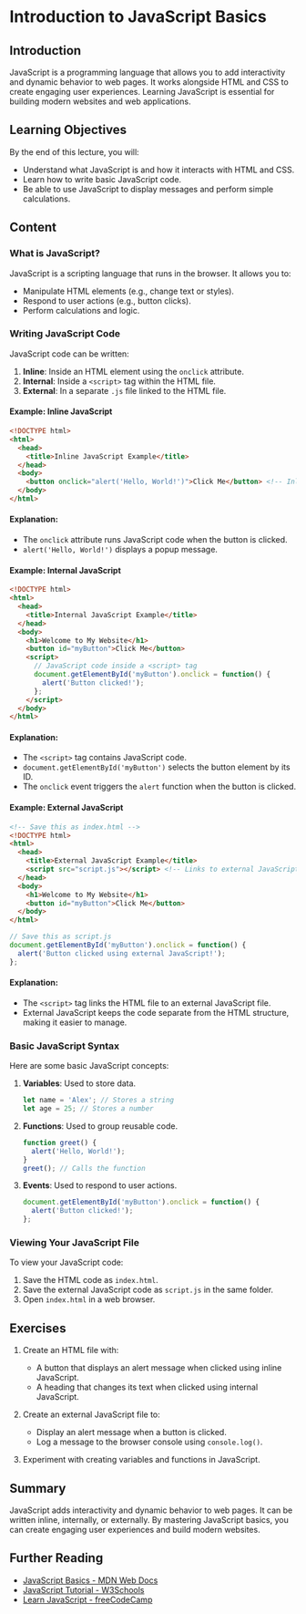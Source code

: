 # Introduction to JavaScript Basics

## Introduction
JavaScript is a programming language that allows you to add interactivity and dynamic behavior to web pages. It works alongside HTML and CSS to create engaging user experiences. Learning JavaScript is essential for building modern websites and web applications.

## Learning Objectives
By the end of this lecture, you will:
- Understand what JavaScript is and how it interacts with HTML and CSS.
- Learn how to write basic JavaScript code.
- Be able to use JavaScript to display messages and perform simple calculations.

## Content

### What is JavaScript?
JavaScript is a scripting language that runs in the browser. It allows you to:
- Manipulate HTML elements (e.g., change text or styles).
- Respond to user actions (e.g., button clicks).
- Perform calculations and logic.

### Writing JavaScript Code
JavaScript code can be written:
1. **Inline**: Inside an HTML element using the `onclick` attribute.
2. **Internal**: Inside a `<script>` tag within the HTML file.
3. **External**: In a separate `.js` file linked to the HTML file.

#### Example: Inline JavaScript
```html
<!DOCTYPE html>
<html>
  <head>
    <title>Inline JavaScript Example</title>
  </head>
  <body>
    <button onclick="alert('Hello, World!')">Click Me</button> <!-- Inline JavaScript -->
  </body>
</html>
```

#### Explanation:
- The `onclick` attribute runs JavaScript code when the button is clicked.
- `alert('Hello, World!')` displays a popup message.

#### Example: Internal JavaScript
```html
<!DOCTYPE html>
<html>
  <head>
    <title>Internal JavaScript Example</title>
  </head>
  <body>
    <h1>Welcome to My Website</h1>
    <button id="myButton">Click Me</button>
    <script>
      // JavaScript code inside a <script> tag
      document.getElementById('myButton').onclick = function() {
        alert('Button clicked!');
      };
    </script>
  </body>
</html>
```

#### Explanation:
- The `<script>` tag contains JavaScript code.
- `document.getElementById('myButton')` selects the button element by its ID.
- The `onclick` event triggers the `alert` function when the button is clicked.

#### Example: External JavaScript
```html
<!-- Save this as index.html -->
<!DOCTYPE html>
<html>
  <head>
    <title>External JavaScript Example</title>
    <script src="script.js"></script> <!-- Links to external JavaScript file -->
  </head>
  <body>
    <h1>Welcome to My Website</h1>
    <button id="myButton">Click Me</button>
  </body>
</html>
```

```javascript
// Save this as script.js
document.getElementById('myButton').onclick = function() {
  alert('Button clicked using external JavaScript!');
};
```

#### Explanation:
- The `<script>` tag links the HTML file to an external JavaScript file.
- External JavaScript keeps the code separate from the HTML structure, making it easier to manage.

### Basic JavaScript Syntax
Here are some basic JavaScript concepts:
1. **Variables**: Used to store data.
   ```javascript
   let name = 'Alex'; // Stores a string
   let age = 25; // Stores a number
   ```
2. **Functions**: Used to group reusable code.
   ```javascript
   function greet() {
     alert('Hello, World!');
   }
   greet(); // Calls the function
   ```
3. **Events**: Used to respond to user actions.
   ```javascript
   document.getElementById('myButton').onclick = function() {
     alert('Button clicked!');
   };
   ```

### Viewing Your JavaScript File
To view your JavaScript code:
1. Save the HTML code as `index.html`.
2. Save the external JavaScript code as `script.js` in the same folder.
3. Open `index.html` in a web browser.

## Exercises
1. Create an HTML file with:
   - A button that displays an alert message when clicked using inline JavaScript.
   - A heading that changes its text when clicked using internal JavaScript.

2. Create an external JavaScript file to:
   - Display an alert message when a button is clicked.
   - Log a message to the browser console using `console.log()`.

3. Experiment with creating variables and functions in JavaScript.

## Summary
JavaScript adds interactivity and dynamic behavior to web pages. It can be written inline, internally, or externally. By mastering JavaScript basics, you can create engaging user experiences and build modern websites.

## Further Reading
- [JavaScript Basics - MDN Web Docs](https://developer.mozilla.org/en-US/docs/Web/JavaScript)
- [JavaScript Tutorial - W3Schools](https://www.w3schools.com/js/)
- [Learn JavaScript - freeCodeCamp](https://www.freecodecamp.org/news/javascript-basics/)

